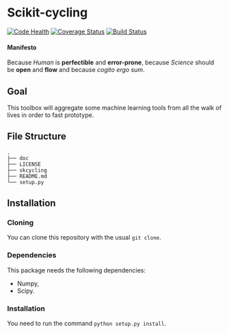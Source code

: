 Scikit-cycling
=========

[![Code Health](https://landscape.io/github/glemaitre/scikit-cycling/master/landscape.svg?style=flat)](https://landscape.io/github/glemaitre/scikit-cycling/master) [![Coverage Status](https://coveralls.io/repos/github/glemaitre/scikit-cycling/badge.svg?branch=master)](https://coveralls.io/github/glemaitre/scikit-cycling?branch=master) [![Build Status](https://travis-ci.org/glemaitre/scikit-cycling.svg?branch=master)](https://travis-ci.org/glemaitre/scikit-cycling)

#### Manifesto

Because *Human* is **perfectible** and **error-prone**, because *Science* should be **open** and **flow** and because *cogito ergo sum*.

Goal
----

This toolbox will aggregate some machine learning tools from all the walk of lives in order to fast prototype.

File Structure
--------------

```
.
├── doc
├── LICENSE
├── skcycling
├── README.md
└── setup.py
```

Installation
------------

### Cloning

You can clone this repository with the usual `git clone`.

### Dependencies

This package needs the following dependencies:

* Numpy,
* Scipy.

### Installation

You need to run the command `python setup.py install`.

